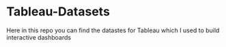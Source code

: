 # Tableau-Datasets #        

Here in this repo you can find the datastes for Tableau which I used to build interactive dashboards    
  
  
   
